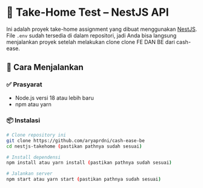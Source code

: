 # 📘 Take-Home Test – NestJS API

Ini adalah proyek take-home assignment yang dibuat menggunakan [NestJS](https://nestjs.com/). File `.env` sudah tersedia di dalam repositori, jadi Anda bisa langsung menjalankan proyek setelah melakukan clone clone FE DAN BE dari cash-ease.

## 🚀 Cara Menjalankan

### ✅ Prasyarat

- Node.js versi 18 atau lebih baru
- npm atau yarn

### 📦 Instalasi

```bash
# Clone repository ini
git clone https://github.com/aryaprdni/cash-ease-be
cd nestjs-takehome (pastikan pathnya sudah sesuai)

# Install dependensi
npm install atau yarn install (pastikan pathnya sudah sesuai)

# Jalankan server
npm start atau yarn start (pastikan pathnya sudah sesuai)
```
